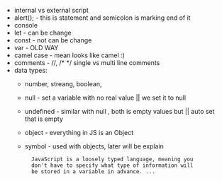 * internal vs external script
* alert();  - this is statement and semicolon 
            is marking
            end of it
* console
* let - can be change
* const - not can be change
* var - OLD WAY
* camel case - mean looks like camel :)  
* comments - //, /* */ single vs multi line comments
* data types: 
    * number, streang, boolean,
    * null - set a variable with no real  value || we set it to null
    * undefined - similar with null , both is empty values but 
                 || auto set that is empty
    * object - everything in JS is an Object 
    * symbol - used with objects, later will be explain

            JavaScript is a loosely typed language, meaning you 
            don't have to specify what type of information will 
            be stored in a variable in advance. ... 
